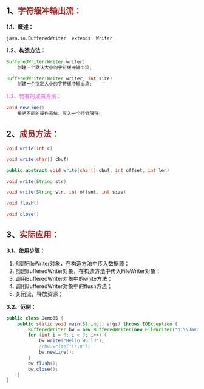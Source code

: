 ## 1、<span style="color:brown">字符缓冲输出流：</span>

**1.1、概述：**

`java.io.BufferedWriter  extends  Writer`

**1.2、构造方法：**

<!--这里可以是Writer抽象类对象, 或者子类FileWriter, 一般采用后者-->

```java
BufferedWriter(Writer writer)
    创建一个默认大小的字符缓冲输出流;
```

```java
BufferedWriter(Writer writer, int size)
    创建一个指定大小的字符缓冲输出流;
```

<span style="color:violet">**1.3、特有的成员方法：**</span>

```java
void newLine()
    根据不同的操作系统，写入一个行分隔符;
```



## 2、<span style="color:brown">成员方法：</span>

```java
void write(int c)
```

```java
void write(char[] cbuf)
```

```java
public abstract void write(char[] cbuf, int offset, int len)
```

```java
void write(String str)
```

```java
void write(String str, int offset, int size)
```

```java
void flush()
```

```java
void close()
```



## 3、<span style="color:brown">实际应用：</span>

**3.1、使用步骤：**

1. 创建FileWriter对象，在构造方法中传入数据源；
2. 创建BufferedWriter对象，在构造方法中传入FileWriter对象；
3. 调用BufferedWriter对象中的write方法；
4. 调用BufferedWriter对象中的flush方法；
5. 关闭流，释放资源；

**3.2、范例：**

```java
public class Demo05 {
    public static void main(String[] args) throws IOException {
        BufferedWriter bw = new BufferedWriter(new FileWriter("D:\\JavaCode\\study_code\\start_code\\Learning\\b.txt",true));
        for (int i = 0; i < 3; i++) {
            bw.write("Hello World");
            //bw.write("\r\n");
            bw.newLine();
        }
        bw.flush();
        bw.close();
    }
}
```
